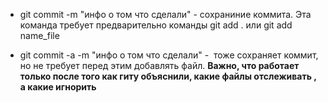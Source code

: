 * git commit -m "инфо о том что сделали" - сохраниние коммита.  Эта команда требует предварительно команды git add .   или git add name_file 

* git commit -a -m "инфо о том что сделали" -  тоже сохраняет коммит, но не требует перед этим добавлять файл.  **Важно, что работает только после того как гиту объяснили, какие файлы отслеживать , а какие игнорить**

